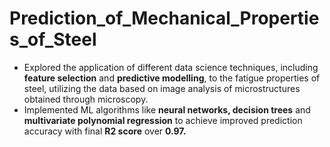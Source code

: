 # Prediction_of_Mechanical_Properties_of_Steel
+ Explored the application of different data science techniques, including  **feature selection** and **predictive modelling**, to the fatigue properties of steel, utilizing the data based on image analysis of microstructures obtained through microscopy.
+ Implemented ML algorithms like **neural networks, decision trees** and **multivariate polynomial regression** to achieve improved prediction accuracy with final **R2 score** over **0.97.**
